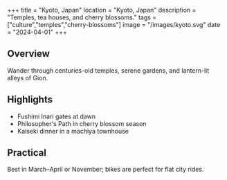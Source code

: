 +++
title = "Kyoto, Japan"
location = "Kyoto, Japan"
description = "Temples, tea houses, and cherry blossoms."
tags = ["culture","temples","cherry-blossoms"]
image = "/images/kyoto.svg"
date = "2024-04-01"
+++

## Overview
Wander through centuries-old temples, serene gardens, and lantern-lit alleys of Gion.

## Highlights
- Fushimi Inari gates at dawn
- Philosopher's Path in cherry blossom season
- Kaiseki dinner in a machiya townhouse

## Practical
Best in March–April or November; bikes are perfect for flat city rides.
